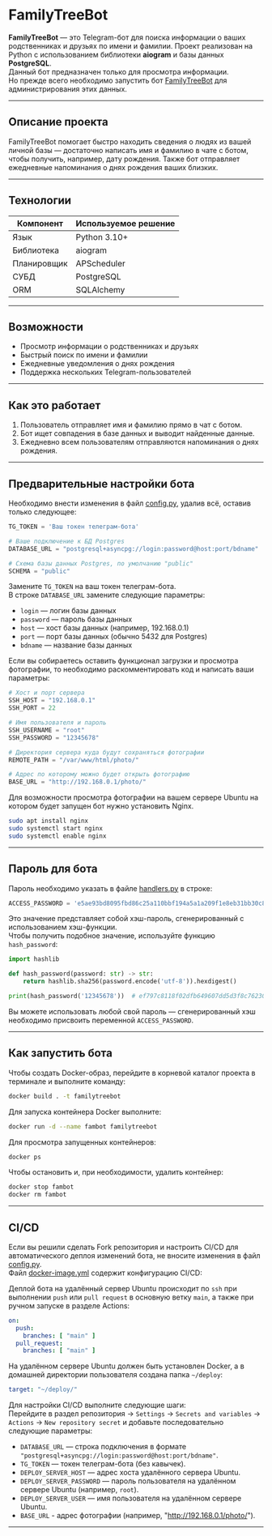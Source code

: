 # FamilyTreeBot

**FamilyTreeBot** — это Telegram-бот для поиска информации о ваших родственниках и друзьях по имени и фамилии. Проект реализован на Python с использованием библиотеки **aiogram** и базы данных **PostgreSQL**.  
Данный бот предназначен только для просмотра информации.  
Но прежде всего необходимо запустить бот [FamilyTreeBot](https://github.com/ATAGAEV95/FamilyTreeBot) для администрирования этих данных.

---

## Описание проекта

FamilyTreeBot помогает быстро находить сведения о людях из вашей личной базы — достаточно написать имя и фамилию в чате с ботом, чтобы получить, например, дату рождения. Также бот отправляет ежедневные напоминания о днях рождения ваших близких.

---

## Технологии

| Компонент   | Используемое решение            |
|-------------|---------------------------------|
| Язык        | Python 3.10+                    |
| Библиотека  | aiogram                         |
| Планировщик | APScheduler                     |
| СУБД        | PostgreSQL                      |
| ORM         | SQLAlchemy                      |

---

## Возможности

- Просмотр информации о родственниках и друзьях
- Быстрый поиск по имени и фамилии
- Ежедневные уведомления о днях рождения
- Поддержка нескольких Telegram-пользователей

---

## Как это работает

1. Пользователь отправляет имя и фамилию прямо в чат с ботом.
2. Бот ищет совпадения в базе данных и выводит найденные данные.
3. Ежедневно всем пользователям отправляются напоминания о днях рождения.

---

## Предварительные настройки бота

Необходимо внести изменения в файл [config.py](https://github.com/ATAGAEV95/PersonnelManagerBot/blob/develop/config.py), удалив всё, оставив только следующее:
```python
TG_TOKEN = 'Ваш токен телеграм-бота'

# Ваше подключение к БД Postgres
DATABASE_URL = "postgresql+asyncpg://login:password@host:port/bdname"

# Схема базы данных Postgres, по умолчанию "public"
SCHEMA = "public"
```
Замените `TG_TOKEN` на ваш токен телеграм-бота.  
В строке `DATABASE_URL` замените следующие параметры:  
- `login` — логин базы данных  
- `password` — пароль базы данных  
- `host` — хост базы данных (например, 192.168.0.1)  
- `port` — порт базы данных (обычно 5432 для Postgres)  
- `bdname` — название базы данных

Если вы собираетесь оставить функционал загрузки и просмотра фотографии, то необходимо раскомментировать код и написать ваши параметры:
```python
# Хост и порт сервера
SSH_HOST = "192.168.0.1"
SSH_PORT = 22

# Имя пользователя и пароль
SSH_USERNAME = "root"
SSH_PASSWORD = "12345678"

# Директория сервера куда будут сохраняться фотографии
REMOTE_PATH = "/var/www/html/photo/"

# Адрес по которому можно будет открыть фотографию
BASE_URL = "http://192.168.0.1/photo/"
```

Для возможности просмотра фотографии на вашем сервере Ubuntu на котором будет запущен бот нужно установить Nginx.
```bash
sudo apt install nginx
sudo systemctl start nginx
sudo systemctl enable nginx
```

---

## Пароль для бота

Пароль необходимо указать в файле [handlers.py](https://github.com/ATAGAEV95/PersonnelManagerBot/blob/develop/app/handlers.py) в строке:
```python
ACCESS_PASSWORD = 'e5ae93bd8095fbd86c25a110bbf194a5a1a209f1e8eb31bb30c8b0ecbe254d58'
```
Это значение представляет собой хэш-пароль, сгенерированный с использованием хэш-функции.  
Чтобы получить подобное значение, используйте функцию `hash_password`:
```python
import hashlib

def hash_password(password: str) -> str:
    return hashlib.sha256(password.encode('utf-8')).hexdigest()

print(hash_password('12345678'))  # ef797c8118f02dfb649607dd5d3f8c7623048c9c063d532cc95c5ed7a898a64f
```
Вы можете использовать любой свой пароль — сгенерированный хэш необходимо присвоить переменной `ACCESS_PASSWORD`.

---

## Как запустить бота

Чтобы создать Docker-образ, перейдите в корневой каталог проекта в терминале и выполните команду:
```bash
docker build . -t familytreebot
```
Для запуска контейнера Docker выполните:
```bash
docker run -d --name fambot familytreebot
```
Для просмотра запущенных контейнеров:
```bash
docker ps
```
Чтобы остановить и, при необходимости, удалить контейнер:
```bash
docker stop fambot
docker rm fambot
```

---

## CI/CD

Если вы решили сделать Fork репозитория и настроить CI/CD для автоматического деплоя изменений бота, не вносите изменения в файл [config.py](https://github.com/ATAGAEV95/PersonnelManagerBot/blob/develop/config.py).  
Файл [docker-image.yml](https://github.com/ATAGAEV95/PersonnelManagerBot/blob/main/.github/workflows/docker-image.yml) содержит конфигурацию CI/CD:

Деплой бота на удалённый сервер Ubuntu происходит по `ssh` при выполнении `push` или `pull request` в основную ветку `main`, а также при ручном запуске в разделе Actions:
```yaml
on:
  push:
    branches: [ "main" ]
  pull_request:
    branches: [ "main" ]
```
На удалённом сервере Ubuntu должен быть установлен Docker, а в домашней директории пользователя создана папка `~/deploy`:
```yaml
target: "~/deploy/"
```

Для настройки CI/CD выполните следующие шаги:  
Перейдите в раздел репозитория → `Settings` → `Secrets and variables` → `Actions` → `New repository secret` и добавьте последовательно следующие параметры:  
- `DATABASE_URL` — строка подключения в формате `"postgresql+asyncpg://login:password@host:port/bdname"`.
- `TG_TOKEN` — токен телеграм-бота (без кавычек).
- `DEPLOY_SERVER_HOST` — адрес хоста удалённого сервера Ubuntu.
- `DEPLOY_SERVER_PASSWORD` — пароль пользователя на удалённом сервере Ubuntu (например, `root`).
- `DEPLOY_SERVER_USER` — имя пользователя на удалённом сервере Ubuntu.
- `BASE_URL` - адрес фотографии (например, "http://192.168.0.1/photo/").

---